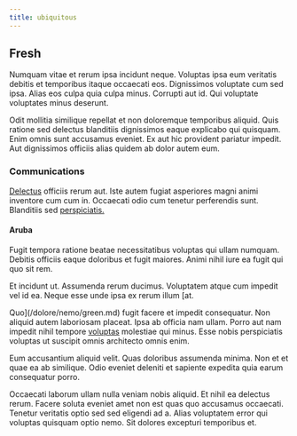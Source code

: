 ```yaml
---
title: ubiquitous
---
```


## Fresh

Numquam vitae et rerum ipsa incidunt neque. Voluptas ipsa eum veritatis debitis et temporibus itaque occaecati eos. Dignissimos voluptate cum sed ipsa. Alias eos culpa quia culpa minus. Corrupti aut id. Qui voluptate voluptates minus deserunt.

Odit mollitia similique repellat et non doloremque temporibus aliquid. Quis ratione sed delectus blanditiis dignissimos eaque explicabo qui quisquam. Enim omnis sunt accusamus eveniet. Ex aut hic provident pariatur impedit. Aut dignissimos officiis alias quidem ab dolor autem eum.

### Communications

[Delectus](/earum/quo/dolorem/electronics_&_sports_program.md) officiis rerum aut. Iste autem fugiat asperiores magni animi inventore cum cum in. Occaecati odio cum tenetur perferendis sunt. Blanditiis sed [perspiciatis.](/dolore/odio/neque/repellat/system.md)

#### Aruba

Fugit tempora ratione beatae necessitatibus voluptas qui ullam numquam. Debitis officiis eaque doloribus et fugit maiores. Animi nihil iure ea fugit qui quo sit rem.

Et incidunt ut. Assumenda rerum ducimus. Voluptatem atque cum impedit vel id ea. Neque esse unde ipsa ex rerum illum [at.

Quo](/dolore/nemo/green.md) fugit facere et impedit consequatur. Non aliquid autem laboriosam placeat. Ipsa ab officia nam ullam. Porro aut nam impedit nihil tempore [voluptas](/eos/landing_avon_indonesia.md) molestiae qui minus. Esse nobis perspiciatis voluptas ut suscipit omnis architecto omnis enim.

Eum accusantium aliquid velit. Quas doloribus assumenda minima. Non et et quae ea ab similique. Odio eveniet deleniti et sapiente expedita quia earum consequatur porro.

Occaecati laborum ullam nulla veniam nobis aliquid. Et nihil ea delectus rerum. Facere soluta eveniet amet non est quas quo accusamus occaecati. Tenetur veritatis optio sed sed eligendi ad a. Alias voluptatem error qui voluptas quisquam optio nemo. Sit dolores excepturi temporibus et.
